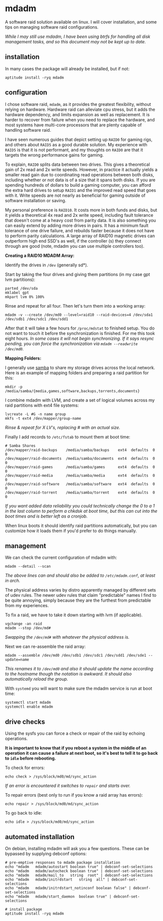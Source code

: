 
# mdadm

A software raid solution available on linux.  I will cover installation, and some tips on managing software raid configurations.

_While I may still use mdadm, I have been using btrfs for handling all disk management tasks, and so this document may not be kept up to date._


## installation

In many cases the package will already be installed, but if not:

    aptitude install -ryq mdadm


## configuration

I chose software raid, `mdadm`, as it provides the greatest flexibility, without relying on hardware.  Hardware raid can alleviate cpu stress, but it adds the hardware dependency, and limits expansion as well as replacement.  It is harder to recover from failure when you need to replace the hardware, and most systems have multi-core processors that are plenty capable of handling software raid.

I have seen numerous guides that depict setting up `RAID0` for gaming rigs, and others about `RAID5` as a good durable solution.  My experience with `RAID5` is that it is not performant, and my thoughts on `RAID0` are that it targets the wrong performance gains for gaming.

To explain, `RAID0` splits data between two drives.  This gives a theoretical gain of 2x read and 2x write speeds.  However, in practice it actually yields a smaller read gain due to coordinating read operations between both disks, including whether or not data is of a size that it spans both disks.  If you are spending hundreds of dollars to build a gaming computer, you can afford the extra hard drives to setup `RAID1` and the improved read speed that goes with it.  Write speeds are not nearly as beneficial for gaming outside of software installation or saving.

My personal preference is `RAID10`.  It costs more in both funds and disks, but it yields a theoretical 4x read and 2x write speed, including fault tolerance that doesn't come at a heavy cost from parity data.  It is also something you can easily extend by adding more drives in pairs.  It has a minimum fault tolerance of one drive failure, and rebuilds faster because it does not have to perform parity calculations.  A large array of RAID10 magnetic drives can outperform high end SSD's as well, if the controller (s) they connect through are good (note, mdadm you can use multiple controllers too).


**Creating a RAID10 MDADM Array:**

Identify the drives in `/dev` (generally sd*).

Start by taking the four drives and giving them partitions (in my case gpt lvm partitions):

    parted /dev/sda
    mklabel gpt
    mkpart lvm 0% 100%

Rinse and repeat for all four.  Then let's turn them into a working array:

    mdadm -v --create /dev/md0 --level=raid10 --raid-devices=4 /dev/sda1 /dev/sdb1 /dev/sdc1 /dev/sdd1

After that it will take a few hours for `/proc/mdstat` to finished setup.  You do not want to touch it before the synchronization is finished.  For me this took eight hours.  _In some cases it will not begin synchronizing.  If it says resync pending, you can force the synchronization via `mdadm --readwrite /dev/md0`._


**Mapping Folders:**

I generally use [samba](samba.md) to share my storage drives across the local network.  Here is an example of mapping folders and preparing a raid partition for this:

    mkdir -p /media/samba/{media,games,software,backups,torrents,documents}

I combine mdadm with LVM, and create a set of logical volumes across my raid partitions with ext4 file systems:

    lvcreate -L #G -n name group
    mkfs -t ext4 /dev/mapper/group-name

_Rinse & repeat for X LV's, replacing # with an actual size._

Finally I add records to `/etc/fstab` to mount them at boot time:

    # Samba Shares
    /dev/mapper/raid-backups    /media/samba/backups    ext4  defaults  0  0
    /dev/mapper/raid-documents  /media/samba/documents  ext4  defaults  0  0
    /dev/mapper/raid-games      /media/samba/games      ext4  defaults  0  0
    /dev/mapper/raid-media      /media/samba/media      ext4  defaults  0  0
    /dev/mapper/raid-software   /media/samba/software   ext4  defaults  0  0
    /dev/mapper/raid-torrent    /media/samba/torrent    ext4  defaults  0  0

_If you want added data reliability you could technically change the 0 to a 1 in the last column to perform a chkdsk at boot time, but this can cut into the boot times and is better left as a cronjob._

When linux boots it should identify raid partitions automatically, but you can customize how it loads them if you'd prefer to do things manually.


## management

We can check the current configuration of mdadm with:

    mdadm --detail --scan

_The above lines can and should also be added to `/etc/mdadm.conf`, at least in arch._

The physical address varies by distro apparently managed by different sets of udev rules.  The newer udev rules that claim "predictable" names I find to be quite annoying, simply because they are the furthest from predictable from my experiences.

To fix a raid, we have to take it down starting with lvm (if applicable).

    vgchange -an raid
    mdadm --stop /dev/md#

_Swapping the `/dev/md#` with whatever the physical address is._

Next we can re-assemble the raid array:

    mdadm --assemble /dev/md0 /dev/sdb1 /dev/sdc1 /dev/sdd1 /dev/sde1 --update=name

_This renames it to `/dev/md0` and also it should update the name according to the hostname though the notation is awkward.  It should also automatically reload the group._

With `systemd` you will want to make sure the mdadm service is run at boot time:

    systemctl start mdadm
    systemctl enable mdadm


## drive checks

Using the sysfs you can force a check or repair of the raid by echoing operations.

**It is important to know that if you reboot a system in the middle of an operation it can cause a failure at next boot, so it's best to tell it to go back to `idle` before rebooting.**

To check for errors:

    echo check > /sys/block/md0/md/sync_action

_If an error is encountered it switches to `repair` and starts over._

To repair errors (best only to run if you know a raid array has errors):

    echo repair > /sys/block/md0/md/sync_action

To go back to idle:

    echo idle > /sys/block/md0/md/sync_action


## automated installation

On debian, installing mdadm will ask you a few questions.  These can be bypassed by supplying debconf options:

    # pre-emptive responses to mdadm package installation
    echo "mdadm   mdadm/autostart boolean true" | debconf-set-selections
    echo "mdadm   mdadm/autocheck boolean true" | debconf-set-selections
    echo "mdadm   mdadm/mail_to   string  root" | debconf-set-selections
    echo "mdadm   mdadm/initrdstart   string  all" | debconf-set-selections
    echo "mdadm   mdadm/initrdstart_notinconf boolean false" | debconf-set-selections
    echo "mdadm   mdadm/start_daemon  boolean true" | debconf-set-selections

    # install package
    aptitude install -ryq mdadm
